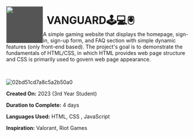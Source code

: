 <div class="header">
  <img src="https://media.tenor.com/Ip3LYNcDTu0AAAAi/valorant-omen.gif" style="float: left;
  width: 100px;
  height: 100px;
  background: #555;" />
<h1 style="position: relative;
  top: 18px;
  left: 10px;">VANGUARD🕹️💻🖲️</h1>
</div>


A simple gaming website that displays the homepage, sign-in, sign-up form, and FAQ section with simple dynamic features (only front-end based). The project's goal is to demonstrate the fundamentals of HTML/CSS, in which HTML provides web page structure and CSS is primarily used to govern web page appearance. 

<br>  

![02bd51cd7a8c5a2b50a0](https://github.com/silverxz704/vanguard/assets/94590146/14591568-6e6c-4dd5-b84b-7fc1ec50af11)

**Created On:** 2023 (3rd Year Student)

**Duration to Complete:** 4 days

**Languages Used:** HTML, CSS , JavaScript

**Inspiration:** Valorant, Riot Games
